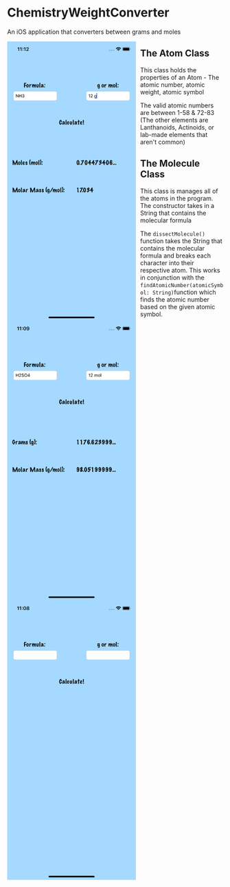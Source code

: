 # ChemistryWeightConverter
An iOS application that converters between grams and moles

<img src = "ChemistryWeightConverter/ChemistryWeightConverter/GramsToMoles.png" width=300 style="float: left; margin-right: 10px;"/> <img src = "ChemistryWeightConverter/ChemistryWeightConverter/MolesToGrams.png" width=300 style="float: left; margin-right: 10px;"/> <img src = "ChemistryWeightConverter/ChemistryWeightConverter/StartUpScreen.png" width=300 style="float: left; margin-right: 10px;"/> 

## The Atom Class
This class holds the properties of an Atom - The atomic number, atomic weight, atomic symbol

The valid atomic numbers are between 1-58 & 72-83 (The other elements are Lanthanoids, Actinoids, or lab-made elements that aren't common)

## The Molecule Class
This class is manages all of the atoms in the program. The constructor takes in a String that contains the molecular formula

The `dissectMolecule()` function takes the String that contains the molecular formula and breaks each character into their respective atom. This works in conjunction with the `findAtomicNumber(atomicSymbol: String)`function which finds the atomic number based on the given atomic symbol.


